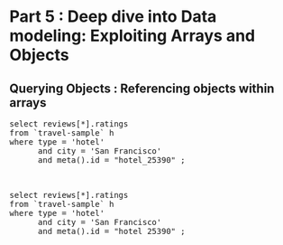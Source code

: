 # Part 5 : Deep dive into Data modeling: Exploiting Arrays and Objects

## Querying Objects : Referencing objects within arrays

<pre>
select reviews[*].ratings 
from `travel-sample` h 
where type = 'hotel' 
      and city = 'San Francisco' 
      and meta().id = "hotel_25390" ;

</pre>

<pre id="example"> 
select reviews[*].ratings 
from `travel-sample` h 
where type = 'hotel' 
      and city = 'San Francisco' 
      and meta().id = "hotel_25390" ;
</pre>

